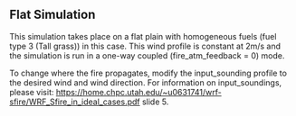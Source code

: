 ## Flat Simulation
This simulation takes place on a flat plain with homogeneous fuels (fuel type 3 (Tall grass)) in this case. This wind profile is constant at 2m/s and the simulation is run in a one-way coupled (fire_atm_feedback = 0) mode. 

To change where the fire propagates, modify the input_sounding profile to the desired wind and wind direction. For information on input_soundings, please visit: https://home.chpc.utah.edu/~u0631741/wrf-sfire/WRF_Sfire_in_ideal_cases.pdf slide 5.
